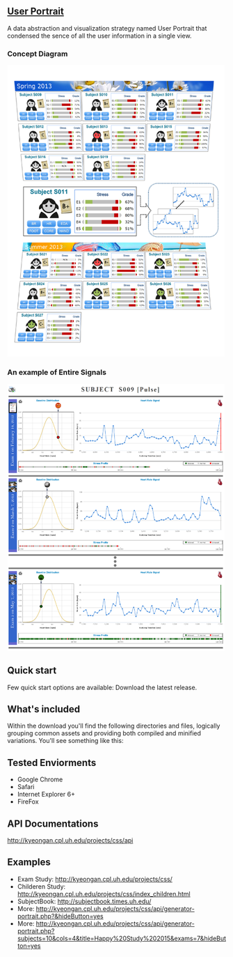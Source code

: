 ## <a href="http://kyeongan.cpl.uh.edu/projects/css/">User Portrait</a>
A data abstraction and visualization strategy named User Portrait that condensed the sence of all the user information in a single view.

### Concept Diagram
<img src="/Docs/ConceptDiagram-Compact.png" width="500">

### An example of Entire Signals
<img src="/Docs/entire_signals_large1.png" width="500">

## Quick start
Few quick start options are available:
Download the latest release.

## What's included
Within the download you'll find the following directories and files, logically grouping common assets and providing both compiled and minified variations. You'll see something like this:

## Tested Enviorments
* Google Chrome
* Safari
* Internet Explorer 6+
* FireFox

## API Documentations
http://kyeongan.cpl.uh.edu/projects/css/api

## Examples
* Exam Study: http://kyeongan.cpl.uh.edu/projects/css/
* Childeren Study: http://kyeongan.cpl.uh.edu/projects/css/index_children.html
* SubjectBook: http://subjectbook.times.uh.edu/
* More: http://kyeongan.cpl.uh.edu/projects/css/api/generator-portrait.php?&hideButton=yes
* More: http://kyeongan.cpl.uh.edu/projects/css/api/generator-portrait.php?subjects=10&cols=4&title=Happy%20Study%202015&exams=7&hideButton=yes
